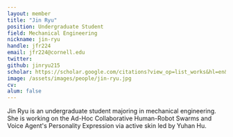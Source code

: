 ```yaml
---
layout: member
title: "Jin Ryu"
position: Undergraduate Student
field: Mechanical Engineering
nickname: jin-ryu
handle: jfr224
email: jfr224@cornell.edu
twitter: 
github: jinryu215
scholar: https://scholar.google.com/citations?view_op=list_works&hl=en&user=abNiDmkAAAAJ
image: /assets/images/people/jin-ryu.jpg
cv: 
alum: false
---
```

Jin Ryu is an undergraduate student majoring in mechanical engineering. She is working on the Ad-Hoc Collaborative Human-Robot Swarms and Voice Agent's Personality Expression via active skin led by Yuhan Hu.

